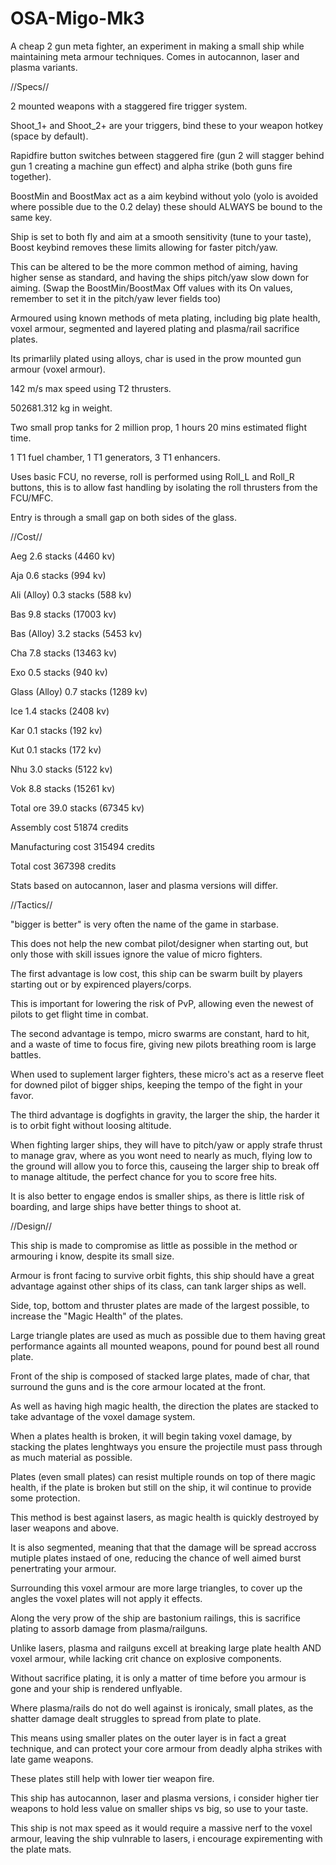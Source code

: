 # OSA-Migo-Mk3
A cheap 2 gun meta fighter, an experiment in making a small ship while maintaining meta armour techniques. Comes in autocannon, laser and plasma variants.  

//Specs//


2 mounted weapons with a staggered fire trigger system.

Shoot_1+ and Shoot_2+ are your triggers, bind these to your weapon hotkey (space by default).

Rapidfire button switches between staggered fire (gun 2 will stagger behind gun 1 creating a machine gun effect) and alpha strike (both guns fire together).

BoostMin and BoostMax act as a aim keybind without yolo (yolo is avoided where possible due to the 0.2 delay) these should ALWAYS be bound to the same key.

Ship is set to both fly and aim at a smooth sensitivity (tune to your taste), Boost keybind removes these limits allowing for faster pitch/yaw.

This can be altered to be the more common method of aiming, having higher sense as standard, and having the ships pitch/yaw slow down for aiming.
(Swap the BoostMin/BoostMax Off values with its On values, remember to set it in the pitch/yaw lever fields too)

Armoured using known methods of meta plating, including big plate health, voxel armour, segmented and layered plating and plasma/rail sacrifice plates.

Its primarlily plated using alloys, char is used in the prow mounted gun armour (voxel armour).

142 m/s max speed using T2 thrusters.

502681.312 kg in weight.

Two small prop tanks for 2 million prop, 1 hours 20 mins estimated flight time.

1 T1 fuel chamber, 1 T1 generators, 3 T1 enhancers.

Uses basic FCU, no reverse, roll is performed using Roll_L and Roll_R buttons, this is to allow fast handling by isolating the roll thrusters from the FCU/MFC.

Entry is through a small gap on both sides of the glass.


//Cost//


Aeg 2.6 stacks (4460 kv)

Aja 0.6 stacks (994 kv)

Ali (Alloy) 0.3 stacks (588 kv)

Bas 9.8 stacks (17003 kv)

Bas (Alloy) 3.2 stacks (5453 kv)

Cha 7.8 stacks (13463 kv)

Exo 0.5 stacks (940 kv)

Glass (Alloy) 0.7 stacks (1289 kv)

Ice 1.4 stacks (2408 kv)

Kar 0.1 stacks (192 kv)

Kut 0.1 stacks (172 kv)

Nhu 3.0 stacks (5122 kv)

Vok 8.8 stacks (15261 kv)

Total ore 39.0 stacks (67345 kv)

Assembly cost 51874 credits

Manufacturing cost 315494 credits

Total cost 367398 credits

Stats based on autocannon, laser and plasma versions will differ.


//Tactics//


"bigger is better" is very often the name of the game in starbase.

This does not help the new combat pilot/designer when starting out, but only those with skill issues ignore the value of micro fighters.

The first advantage is low cost, this ship can be swarm built by players starting out or by expirenced players/corps.

This is important for lowering the risk of PvP, allowing even the newest of pilots to get flight time in combat.

The second advantage is tempo, micro swarms are constant, hard to hit, and a waste of time to focus fire, giving new pilots breathing room is large battles.

When used to suplement larger fighters, these micro's act as a reserve fleet for downed pilot of bigger ships, keeping the tempo of the fight in your favor.

The third advantage is dogfights in gravity, the larger the ship, the harder it is to orbit fight without loosing altitude.

When fighting larger ships, they will have to pitch/yaw or apply strafe thrust to manage grav, where as you wont need to nearly as much,
flying low to the ground will allow you to force this, causeing the larger ship to break off to manage altitude, the perfect chance for you to score free hits.

It is also better to engage endos is smaller ships, as there is little risk of boarding, and large ships have better things to shoot at.


//Design//


This ship is made to compromise as little as possible in the method or armouring i know, despite its small size.

Armour is front facing to survive orbit fights, this ship should have a great advantage against other ships of its class, can tank larger ships as well.

Side, top, bottom and thruster plates are made of the largest possible, to increase the "Magic Health" of the plates.

Large triangle plates are used as much as possible due to them having great performance againts all mounted weapons, pound for pound best all round plate.

Front of the ship is composed of stacked large plates, made of char, that surround the guns and is the core armour located at the front.

As well as having high magic health, the direction the plates are stacked to take advantage of the voxel damage system.

When a plates health is broken, it will begin taking voxel damage, by stacking the plates lenghtways you ensure the projectile must pass through as much material as possible.

Plates (even small plates) can resist multiple rounds on top of there magic health, if the plate is broken but still on the ship, it wil continue to provide some protection.

This method is best against lasers, as magic health is quickly destroyed by laser weapons and above.

It is also segmented, meaning that that the damage will be spread accross mutiple plates instaed of one, reducing the chance of well aimed burst penertrating your armour.

Surrounding this voxel armour are more large triangles, to cover up the angles the voxel plates will not apply it effects.

Along the very prow of the ship are bastonium railings, this is sacrifice plating to assorb damage from plasma/railguns.

Unlike lasers, plasma and railguns excell at breaking large plate health AND voxel armour, while lacking crit chance on explosive components.

Without sacrifice plating, it is only a matter of time before you armour is gone and your ship is rendered unflyable.

Where plasma/rails do not do well against is ironicaly, small plates, as the shatter damage dealt struggles to spread from plate to plate.

This means using smaller plates on the outer layer is in fact a great technique, and can protect your core armour from deadly alpha strikes with late game weapons.

These plates still help with lower tier weapon fire.

This ship has autocannon, laser and plasma versions, i consider higher tier weapons to hold less value on smaller ships vs big, so use to your taste.

This ship is not max speed as it would require a massive nerf to the voxel armour, leaving the ship vulnrable to lasers, i encourage expirementing with the plate mats.
